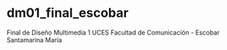 # dm01_final_escobar
Final de Diseño Multimedia 1 UCES Facultad de Comunicación - Escobar Santamarina María 
